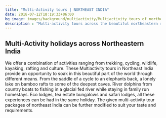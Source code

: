 ```yaml
---
title: "Multi-Activity tours | NORTHEAST INDIA"
date: 2018-07-12T18:19:33+06:00
bg_image: images/background/multiactivity/Multiactivity tours of northeast india main.jpg
description : "Multi-activity tours across the beautiful northeastern region of India"
---
```


## Multi-Activity holidays across Northeastern India

We offer a combination of activities ranging from trekking, cycling, wildlife, kayaking, rafting and culture. These Multiactivity tours in Northeast India provide an opportunity to soak in this beautiful part of the world through different means. From the saddle of a cycle to an elephants back, a lonely lake on bamboo rafts to some of the deepest caves. River dolphins from country boats to fishing in a glacial fed river while staying in family run homestays. Eco lodges, tea estate bungalows and safari lodges, all these experiences can be had in the same holiday. The given multi-activity tour packages of northeast India can be further modified to suit your taste and requirements.